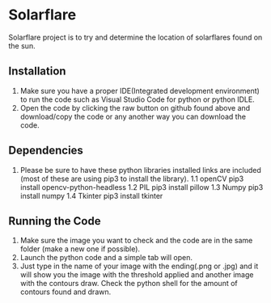 # Solarflare
Solarflare project is to try and determine the location of solarflares found on the sun.

## Installation
1. Make sure you have a proper IDE(Integrated development environment) to run the code such as Visual Studio Code for python or python IDLE.
2. Open the code by clicking the raw button on github found above and download/copy the code or any another way you can download the code.

## Dependencies 
1. Please be sure to have these python libraries installed links are included (most of these are using pip3 to install the library).
  1.1 openCV
    pip3 install opencv-python-headless
  1.2 PIL
    pip3 install pillow
  1.3 Numpy 
    pip3 install numpy
  1.4 Tkinter
    pip3 install tkinter

## Running the Code
1. Make sure the image you want to check and the code are in the same folder (make a new one if possible).
2. Launch the python code and a simple tab will open.
3. Just type in the name of your image with the ending(.png or .jpg) and it will show you the image with the threshold applied and another image with the contours draw. Check the python shell for the amount of contours found and drawn.
